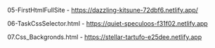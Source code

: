 05-FirstHtmlFullSite - https://dazzling-kitsune-72dbf6.netlify.app/

06-TaskCssSelector.html - https://quiet-speculoos-f31f02.netlify.app 

07.Css_Backgronds.html - https://stellar-tartufo-e25dee.netlify.app 

